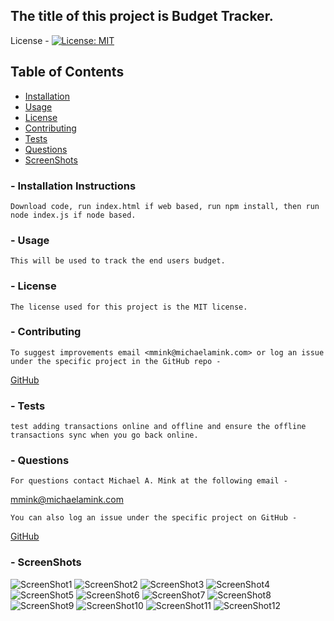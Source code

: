 ## The title of this project is Budget Tracker.
        
License - [![License: MIT](https://img.shields.io/badge/License-MIT-yellow.svg)](https://opensource.org/licenses/MIT)

## Table of Contents 
* [Installation](#Installation-instructions) 
* [Usage](#Usage) 
* [License](#License)
* [Contributing](#Contributing)
* [Tests](#Tests)
* [Questions](#Questions)
* [ScreenShots](#ScreenShots)


### - Installation Instructions
    Download code, run index.html if web based, run npm install, then run node index.js if node based.

### - Usage
    This will be used to track the end users budget.

### - License
    The license used for this project is the MIT license.

### - Contributing
    To suggest improvements email <mmink@michaelamink.com> or log an issue under the specific project in the GitHub repo - 
[GitHub](https://github.com/cermqm)

### - Tests
    test adding transactions online and offline and ensure the offline transactions sync when you go back online.

### - Questions
    For questions contact Michael A. Mink at the following email -

<mmink@michaelamink.com>

    You can also log an issue under the specific project on GitHub - 

[GitHub](https://github.com/cermqm)

### - ScreenShots

![ScreenShot1](./screenshots/1.png "Screen Shot 1")
![ScreenShot2](./screenshots/2.png "Screen Shot 2")
![ScreenShot3](./screenshots/3.png "Screen Shot 3")
![ScreenShot4](./screenshots/4.png "Screen Shot 4")
![ScreenShot5](./screenshots/5.png "Screen Shot 5")
![ScreenShot6](./screenshots/6.png "Screen Shot 6")
![ScreenShot7](./screenshots/7.png "Screen Shot 7")
![ScreenShot8](./screenshots/8.png "Screen Shot 8")
![ScreenShot9](./screenshots/9.png "Screen Shot 9")
![ScreenShot10](./screenshots/10.png "Screen Shot 10")
![ScreenShot11](./screenshots/11.png "Screen Shot 11")
![ScreenShot12](./screenshots/12.png "Screen Shot 12")

